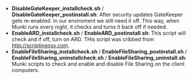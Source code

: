 
- **DisableGateKeeper_installcheck.sh** / **DisableGateKeeper_postinstall.sh**: After security updates GateKeeper gets re-enabled. In our enviroment we still need it off. This way, when Munki runs every night, it checks and turns it back off if needed.
- **EnableARD_installcheck.sh** / **EnableARD_postinstall.sh**: This script will check and if off, turn on ARD. THis script was cribbed from http://scriptingosx.com.
- **EnableFileSharing_installcheck.sh** / **EnableFileSharing_postinstall.sh** / **EnableFileSharing_uninstallcheck.sh** / **EnableFileSharing_uninstall.sh**: Munki scripts to check and enable and disable File Sharing on the client computers.
